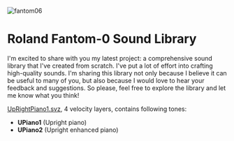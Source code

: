 
![fantom06](https://github.com/fdivitto/Roland-Fantom-0-Sound-Library/assets/9754506/ec7b9ecc-2b42-4554-b73d-6a20487a1871)

# Roland Fantom-0 Sound Library

I'm excited to share with you my latest project: a comprehensive sound library that I've created from scratch. I've put a lot of effort into crafting high-quality sounds. I'm sharing this library not only because I believe it can be useful to many of you, but also because I would love to hear your feedback and suggestions. So please, feel free to explore the library and let me know what you think!

[UpRightPiano1.svz](https://github.com/fdivitto/Roland-Fantom-0-Sound-Library/raw/main/UpRightPiano1.svz), 4 velocity layers, contains following tones:

   - **UPiano1** (Upright piano)   
   - **UPiano2** (Upright enhanced piano)
   
